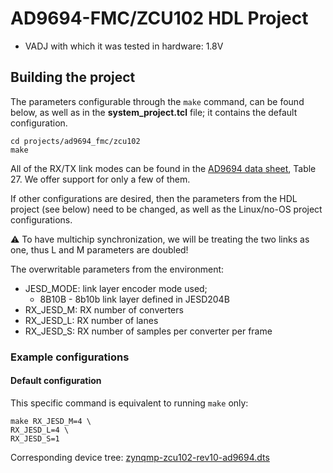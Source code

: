 <!-- no_no_os -->

# AD9694-FMC/ZCU102 HDL Project

- VADJ with which it was tested in hardware: 1.8V

## Building the project

The parameters configurable through the `make` command, can be found below, as well as in the **system_project.tcl** file; it contains the default configuration.

```
cd projects/ad9694_fmc/zcu102
make
```

All of the RX/TX link modes can be found in the [AD9694 data sheet](https://www.analog.com/media/en/technical-documentation/data-sheets/ad9694.pdf), Table 27. We offer support for only a few of them.

If other configurations are desired, then the parameters from the HDL project (see below) need to be changed, as well as the Linux/no-OS project configurations.

:warning: To have multichip synchronization, we will be treating the two links as one, thus L and M parameters are doubled!

The overwritable parameters from the environment:

- JESD_MODE: link layer encoder mode used; 
  - 8B10B - 8b10b link layer defined in JESD204B
- RX_JESD_M: RX number of converters
- RX_JESD_L: RX number of lanes
- RX_JESD_S: RX number of samples per converter per frame

### Example configurations

#### Default configuration

This specific command is equivalent to running `make` only:

```
make RX_JESD_M=4 \
RX_JESD_L=4 \
RX_JESD_S=1
```

Corresponding device tree: [zynqmp-zcu102-rev10-ad9694.dts](https://github.com/analogdevicesinc/linux/blob/main/arch/arm64/boot/dts/xilinx/zynqmp-zcu102-rev10-ad9694.dts)
